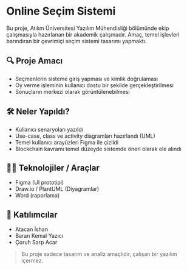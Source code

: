 # Online Seçim Sistemi

Bu proje, Atılım Üniversitesi Yazılım Mühendisliği bölümünde ekip çalışmasıyla hazırlanan bir akademik çalışmadır. Amaç, temel işlevleri barındıran bir çevrimiçi seçim sistemi tasarımı yapmaktı.

## 🔍 Proje Amacı

- Seçmenlerin sisteme giriş yapması ve kimlik doğrulaması
- Oy verme işleminin kullanıcı dostu bir şekilde gerçekleştirilmesi
- Sonuçların merkezi olarak görüntülenebilmesi

## 🛠️ Neler Yapıldı?

- Kullanıcı senaryoları yazıldı
- Use-case, class ve activity diagramları hazırlandı (UML)
- Temel kullanıcı arayüzleri Figma ile çizildi
- Blockchain kavramı temel düzeyde sistemde öneri olarak ele alındı

## 👨‍💻 Teknolojiler / Araçlar

- Figma (UI prototipi)
- Draw.io / PlantUML (Diyagramlar)
- Word (raporlama)

## 👥 Katılımcılar

- Atacan İshan
- Baran Kemal Yazıcı
- Çoruh Sarp Acar

> Bu proje sadece tasarım ve analiz amaçlıdır, çalışan bir yazılım içermez.
